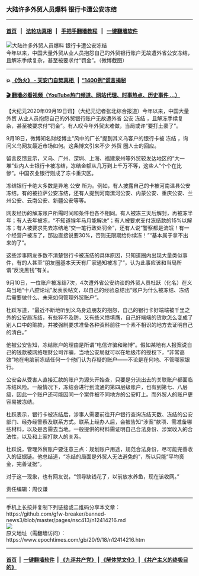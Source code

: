 ### 大陆许多外贸人员爆料 银行卡遭公安冻结
------------------------

#### [首页](https://github.com/gfw-breaker/banned-news3/blob/master/README.md) &nbsp;&nbsp;|&nbsp;&nbsp; [法轮功真相](https://github.com/begood0513/basic/blob/master/README.md)  &nbsp;&nbsp;|&nbsp;&nbsp; [手把手翻墙教程](https://github.com/gfw-breaker/guides/wiki)  &nbsp;&nbsp;|&nbsp;&nbsp; [一键翻墙软件](https://github.com/gfw-breaker/nogfw/blob/master/README.md)  



<div><img alt="大陆许多外贸人员爆料 银行卡遭公安冻结" class="attachment-djy_600_400 size-djy_600_400 wp-post-image" src="https://i.epochtimes.com/assets/uploads/2020/09/99c7d2b11ffeb3822c8db2778bae7a1a-600x400.png"/>
<div class="caption">
 今年以来，中国大量外贸从业人员抱怨自己的外贸银行账户无故遭外省公安冻结，且解冻手续复杂，甚至被要求付“罚金”。（微博截图）
</div></div><hr/>

#### 💥 [《伪火》 - 天安门自焚真相 ](http://158.247.195.190:10000/videos/blog/weihuo.html)&nbsp; |&nbsp; [“1400例”谎言揭秘  ](http://158.247.195.190:10000/videos/blog/jiexi1400.html)

#### [ 🎬  翻墙必看视频（YouTube热门频道、网站代理、时事热点、历史事件 ...）](https://github.com/gfw-breaker/links/blob/master/banned.md)

<div><p>
 【大纪元2020年09月19日讯】（大纪元记者张北综合报道）今年以来，中国大量
 <ok href="https://www.epochtimes.com/gb/tag/%E5%A4%96%E8%B4%B8.html">
  外贸
 </ok>
 从业人员抱怨自己的外贸银行账户无故遭外省
 <ok href="https://www.epochtimes.com/gb/tag/%E5%85%AC%E5%AE%89.html">
  公安
 </ok>
 <ok href="https://www.epochtimes.com/gb/tag/%E5%86%BB%E7%BB%93.html">
  冻结
 </ok>
 ，且解冻手续复杂，甚至被要求付“罚金”。有人叹今年外贸太难做，当局或许“要打土豪了”。
</p>
<p>
 9月18日，微博知名财经博主“风中的厂长”提到其义乌客户的银行卡被
 <ok href="https://www.epochtimes.com/gb/tag/%E5%86%BB%E7%BB%93.html">
  冻结
 </ok>
 ，询问义乌网友最近市场如何。这条博文引来不少
 <ok href="https://www.epochtimes.com/gb/tag/%E5%A4%96%E8%B4%B8.html">
  外贸
 </ok>
 圈人士的回应。
</p>
<p>
 留言反馈显示，义乌、广州、深圳、上海、福建泉州等外贸较发达地区的“大一堆”业内人士银行卡被冻结，冻结金额从几万到上千万不等，这些人“个个在比惨”。中国农业银行则成了冻卡重灾区。
</p>
<p>
 冻结银行卡绝大多数是异地
 <ok href="https://www.epochtimes.com/gb/tag/%E5%85%AC%E5%AE%89.html">
  公安
 </ok>
 所为。例如，有人披露自己的卡被河南温县公安冻结，有的被拉萨公安冻结，还有人提到河南漯河公安、内蒙公安、重庆公安、兰州公安、云南公安、新疆公安等等。
</p>
<p>
 网友经历的解冻账户所需时间和条件也各不相同。有人被冻三天后解封，再被冻半年；有人去年被冻，“不知道猴年马月能解决”；有人被要求支付冻结款的15%以解冻；有人被要求先去冻结地“交一笔行政处罚金”，还有人说“警察都是流氓！有一个经营户被冻了，那边直接说要30%，否则无限期给你续冻！”“基本属于拿不出来的了”。
</p>
<p>
 这些涉事网友多数不清楚银行卡被冻结的具体原因，只知道圈内出现大量类似事件，有的人甚至“朋友圈基本天天有厂家通知被冻了”，认为此事应该和当局所谓“反洗黑钱”有关。
</p>
<p>
 9月10日，一位账户被冻结7次，4次遭外省公安约谈的外贸人员杜跃（化名）在义乌当地“十八腔论坛”发表长帖文，以自己的经验总结出“账户为什么被冻结、冻结后需要做什么、未来如何管理外贸账户”。
</p>
<p>
 杜跃写道，“最近不断地听到义乌身边朋友的抱怨，自己的银行卡好端端被千里之外的公安局冻结，有些猝不及防，又有些义愤填膺，自己好端端的货款怎么变成了别人口中的赃款，并被强制要求准备各种资料前往一个素不相识的地方去证明自己的清白。”
</p>
<p>
 他被公安告知，冻结账户的理由是所谓“电信诈骗和赌博”。假如某地有人报案说自己的钱款被网络理财公司诈骗，当地公安局就可以在地级市的授权下，“非常高效”地在电脑前冻结任何一个他们认为存疑的账户——不论是在何地、不管哪家银行。
</p>
<p>
 公安会从受害人直接汇款的账户为源头开始查，只要是分流出去的关联账户都面临冻结风险。一般情况下，冻结会进行到流通的第四层级账户，也有到第七、八层级，因此一个账户还可能因同一个案件被不同地方的公安盯上。而外贸人的账户更容易被冻结。
</p>
<p>
 杜跃表示，银行卡被冻结后，涉事人需要前往开户银行查询冻结天数、冻结的公安部门、经办经警察及联系方式。联系上经办人后，会被告知“涉案”款项、需准备哪些材料，以及是否需去当地。一般提供的材料需证明自己合法身份、涉案收入的合法性，以及和上家打款人的关系。
</p>
<p>
 杜跃说，管理外贸账户要注意三点：规划账户用途，规范合法身份，尽可能完善收入的证据链。他总结道，“冻结的局面是外贸人无法避免的”，所以只能“平均资金，完善证据”。
</p>
<p>
 对于这一现象，也有网友说，“领导缺钱花了，以前放水养鱼，现在该收网。”
</p>
<p>
 责任编辑：周仪谦
</p>
</div>
<hr/>
手机上长按并复制下列链接或二维码分享本文章：<br/>
https://github.com/gfw-breaker/banned-news3/blob/master/pages/nsc413/n12414216.md <br/>
<a href='https://github.com/gfw-breaker/banned-news3/blob/master/pages/nsc413/n12414216.md'><img src='https://github.com/gfw-breaker/banned-news3/blob/master/pages/nsc413/n12414216.md.png'/></a> <br/>
原文地址（需翻墙访问）：https://www.epochtimes.com/gb/20/9/18/n12414216.htm


------------------------
#### [首页](https://github.com/gfw-breaker/banned-news3/blob/master/README.md) &nbsp;|&nbsp; [一键翻墙软件](https://github.com/gfw-breaker/nogfw/blob/master/README.md) &nbsp;| [《九评共产党》](https://github.com/gfw-breaker/9ping.md/blob/master/README.md#九评之一评共产党是什么) | [《解体党文化》](https://github.com/gfw-breaker/jtdwh.md/blob/master/README.md) | [《共产主义的终极目的》](https://github.com/gfw-breaker/gczydzjmd.md/blob/master/README.md)


<img src='http://gfw-breaker.win/banned-news3/pages/nsc413/n12414216.md' width='0px' height='0px'/>